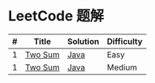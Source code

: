 LeetCode 题解
========

| # | Title | Solution | Difficulty |
|---| ----- | -------- | ---------- |
|1|[Two Sum](https://leetcode.com/problems/two-sum/)| [Java](https://github.com/liuenci/Leetcode/blob/master/src/com/cier/solution/array/TwoSum.java)|Easy|
|1|[Two Sum](https://leetcode.com/problems/two-sum/)| [Java](src\com\cier\solution\LinkedList\AddTwoNumbers.java)|Medium|